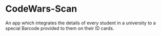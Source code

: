 # CodeWars-Scan

An app which integrates the details of every student in a university to a special Barcode provided to them on their ID cards.
